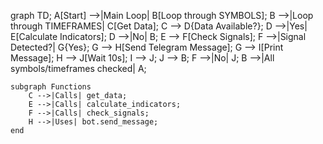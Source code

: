 graph TD;
    A[Start] -->|Main Loop| B[Loop through SYMBOLS];
    B -->|Loop through TIMEFRAMES| C[Get Data];
    C --> D{Data Available?};
    D -->|Yes| E[Calculate Indicators];
    D -->|No| B;
    E --> F[Check Signals];
    F -->|Signal Detected?| G{Yes};
    G --> H[Send Telegram Message];
    G --> I[Print Message];
    H --> J[Wait 10s];
    I --> J;
    J --> B;
    F -->|No| J;
    B -->|All symbols/timeframes checked| A;

    subgraph Functions
        C -->|Calls| get_data;
        E -->|Calls| calculate_indicators;
        F -->|Calls| check_signals;
        H -->|Uses| bot.send_message;
    end
